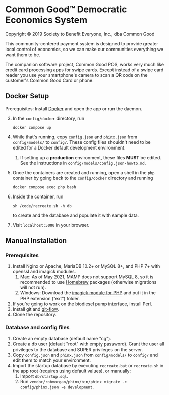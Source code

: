 Common Good&trade; Democratic Economics System
=====================================================================

Copyright &copy; 2019 Society to Benefit Everyone, Inc., dba Common Good

This community-centered payment system is designed to provide greater local control of economics, so we can make our communities everything we want them to be.

The companion software project, Common Good POS, works very much like credit card processing apps for swipe cards. Except instead of a swipe card reader you use your smartphone's camera to scan a QR code on the customer's Common Good Card or phone.

Docker Setup
------------

Prerequisites: Install [Docker](https://www.docker.com/) and open the app or run the daemon. 

3. In the `config/docker` directory, run 

   ```shell
   docker compose up
   ```

4. While that's running, copy `config.json` and `phinx.json` from `config/models/` to `config/`. These config files shouldn't need to be edited for a Docker default development environment. 

   1. If setting up a **production** environment, these files **MUST** be edited. See the instructions in `config/models/config.json-howto.md`. 

5. Once the containers are created and running, open a shell in the `php` container by going back to the `config/docker` directory and running 

   ```shell
   docker compose exec php bash
   ```

4. Inside the container, run 

   ```shell
   sh /code/recreate.sh -h db
   ```

   to create and the database and populate it with sample data. 

5. Visit `localhost:5000` in your browser. 

Manual Installation
-------------------

### Prerequisites

1. Install Nginx or Apache, MariaDB 10.2+ or MySQL 8+, and PHP 7+ with openssl and imagick modules.
   1. Mac: As of May 2021, MAMP does not support MySQL 8, so it is recommended to use [Homebrew](https://brew.sh/) packages (otherwise migrations will not run). 
   2. Windows: Download the [imagick module for PHP](https://pecl.php.net/package/imagick) and put it in the PHP extension (“ext”) folder.
2. If you’re going to work on the biodiesel pump interface, install Perl.
4. Install git and [git-flow](https://github.com/nvie/gitflow/wiki/Installation). 
5. Clone the repository. 

### Database and config files

1. Create an empty database (default name "cg").
2. Create a db user (default "root" with empty password). Grant the user all privileges to the database and SUPER privileges on the server. 
3. Copy `config.json` and `phinx.json` from `config/models/` to `config/` and edit them to match your environment.
4. Import the startup database by executing `recreate.bat` or `recreate.sh` in the app root (requires using default values), or manually:
   1. Import `db/startup.sql`.
   2. Run `vendor/robmorgan/phinx/bin/phinx migrate -c config/phinx.json -e development`.
